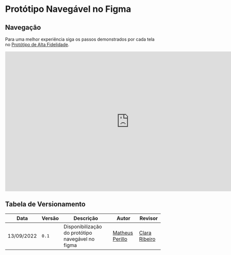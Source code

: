 # Protótipo Navegável no Figma

## Navegação

Para uma melhor experiência siga os passos demonstrados por cada tela no [Protótipo de Alta Fidelidade](https://interacao-humano-computador.github.io/2022.1-AgenciaVirtualNeoenergia/design%2C_avalia%C3%A7%C3%A3o%2C_desenvolvimento/n%C3%ADvel%203/prototipo/).

<iframe style="border: 1px solid rgba(0, 0, 0, 0.1);" width="800" height="450" src="https://www.figma.com/embed?embed_host=share&url=https%3A%2F%2Fwww.figma.com%2Fproto%2FjmFb5meCpgeRUpzg7O2uga%2FWireframing-in-Figma%3Fnode-id%3D496%253A480%26scaling%3Dscale-down%26page-id%3D0%253A1%26starting-point-node-id%3D496%253A480" allowfullscreen></iframe>

## Tabela de Versionamento

| Data | Versão | Descrição | Autor | Revisor |
| ---- | ------ | --------- | ----- | ------- |
| 13/09/2022 | `0.1`  | Disponibilização do protótipo navegável no figma | [Matheus Perillo](https://github.com/MatheusPerillo) | [Clara Ribeiro](https://github.com/clara-ribeiro)